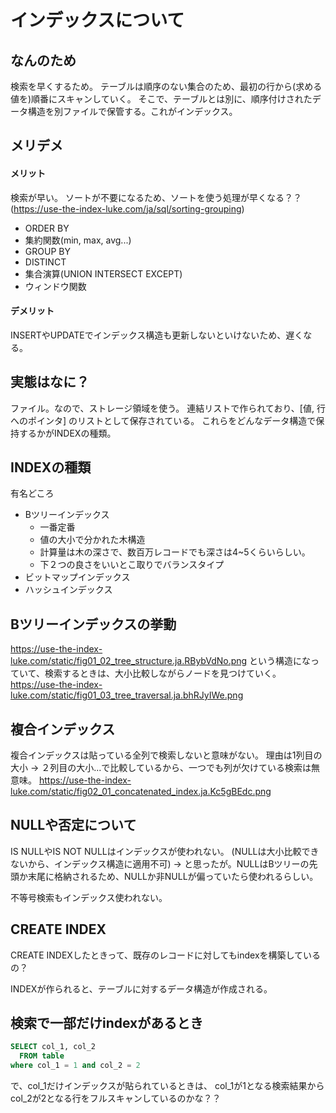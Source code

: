 # インデックスについて

## なんのため
検索を早くするため。
テーブルは順序のない集合のため、最初の行から(求める値を)順番にスキャンしていく。
そこで、テーブルとは別に、順序付けされたデータ構造を別ファイルで保管する。これがインデックス。

## メリデメ
#### メリット
検索が早い。
ソートが不要になるため、ソートを使う処理が早くなる？？(https://use-the-index-luke.com/ja/sql/sorting-grouping)
- ORDER BY
- 集約関数(min, max, avg...)
- GROUP BY
- DISTINCT
- 集合演算(UNION INTERSECT EXCEPT)
- ウィンドウ関数

#### デメリット
INSERTやUPDATEでインデックス構造も更新しないといけないため、遅くなる。

## 実態はなに？
ファイル。なので、ストレージ領域を使う。
連結リストで作られており、[値, 行へのポインタ] のリストとして保存されている。
これらをどんなデータ構造で保持するかがINDEXの種類。

## INDEXの種類
有名どころ
- Bツリーインデックス
  - 一番定番
  - 値の大小で分かれた木構造
  - 計算量は木の深さで、数百万レコードでも深さは4~5くらいらしい。
  - 下２つの良さをいいとこ取りでバランスタイプ
- ビットマップインデックス
- ハッシュインデックス

## Bツリーインデックスの挙動
https://use-the-index-luke.com/static/fig01_02_tree_structure.ja.RBybVdNo.png
という構造になっていて、検索するときは、大小比較しながらノードを見つけていく。
https://use-the-index-luke.com/static/fig01_03_tree_traversal.ja.bhRJyIWe.png

## 複合インデックス
複合インデックスは貼っている全列で検索しないと意味がない。
理由は1列目の大小 → ２列目の大小...で比較しているから、一つでも列が欠けている検索は無意味。
https://use-the-index-luke.com/static/fig02_01_concatenated_index.ja.Kc5gBEdc.png

## NULLや否定について
IS NULLやIS NOT NULLはインデックスが使われない。
(NULLは大小比較できないから、インデックス構造に適用不可)
→ と思ったが。NULLはBツリーの先頭か末尾に格納されるため、NULLか非NULLが偏っていたら使われるらしい。

不等号検索もインデックス使われない。


## CREATE INDEX
CREATE INDEXしたときって、既存のレコードに対してもindexを構築しているの？

INDEXが作られると、テーブルに対するデータ構造が作成される。

## 検索で一部だけindexがあるとき
```sql
SELECT col_1, col_2
  FROM table
where col_1 = 1 and col_2 = 2
```
で、col_1だけインデックスが貼られているときは、
col_1が1となる検索結果からcol_2が2となる行をフルスキャンしているのかな？？

